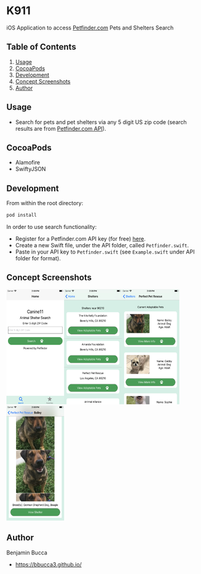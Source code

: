 # K911

iOS Application to access [Petfinder.com](https://www.petfinder.com/) Pets and Shelters Search

## Table of Contents

1. [Usage](#Usage)
1. [CocoaPods](#CocoaPods)
1. [Development](#Development)
1. [Concept Screenshots](#concept-screenshots)
1. [Author](#Author)

## Usage

- Search for pets and pet shelters via any 5 digit US zip code (search results are from [Petfinder.com API](https://www.petfinder.com/developers/api-docs)).

## CocoaPods

- Alamofire
- SwiftyJSON

## Development

From within the root directory:

```sh
pod install
```

In order to use search functionality:

- Register for a Petfinder.com API key (for free) [here](https://www.petfinder.com/developers/api-key).
- Create a new Swift file, under the API folder, called `Petfinder.swift`.
- Paste in your API key to `Petfinder.swift` (see `Example.swift` under API folder for format).

## Concept Screenshots

<img src="https://github.com/bbucca3/Canine11/blob/master/screenshots/HomeScreen1.png" width="150" height="300" alt="Home Screen"><img src="https://github.com/bbucca3/Canine11/blob/master/screenshots/SheltersScreen1.png" width="150" height="300" alt="Shelters Search Results Screen"><img src="https://github.com/bbucca3/Canine11/blob/master/screenshots/PetsScreen1.png" width="150" height="300" alt="Pets Screen"><img src="https://github.com/bbucca3/Canine11/blob/master/screenshots/PetDetailScreen1.png" width="150" height="300" alt="Pet Details Screen">

## Author

Benjamin Bucca

- https://bbucca3.github.io/
